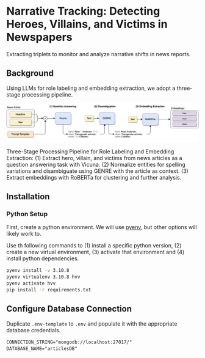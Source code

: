 # Narrative Tracking: Detecting Heroes, Villains, and Victims in Newspapers

Extracting triplets to monitor and analyze narrative shifts in news reports.

## Background

Using LLMs for role labeling and embedding extraction, we adopt a three-stage processing pipeline.

![Processing Pipeline](/processing_pipeline.jpg)

Three-Stage Processing Pipeline for Role Labeling and Embedding Extraction: (1) Extract hero, villain, and victims from news articles as a question answering task with Vicuna. (2) Normalize entities for spelling variations and disambiguate using GENRE with the article as context. (3) Extract embeddings with RoBERTa for clustering and further analysis.

## Installation

### Python Setup

First, create a python environment. We will use [pyenv](https://github.com/pyenv/pyenv), but other options will likely work to.

Use th following commands to (1) install a specific python version, (2) create a new virtual environment, (3) activate that environment and (4) install python dependencies.

```bash
pyenv install -v 3.10.8
pyenv virtualenv 3.10.8 hvv
pyenv activate hvv
pip install -r requirements.txt
```
## Configure Database Connection

Duplicate `.env-template` to `.env` and populate it with the appropriate database credentials.

```txt
CONNECTION_STRING="mongodb://localhost:27017/"
DATABASE_NAME="articlesDB"
```
